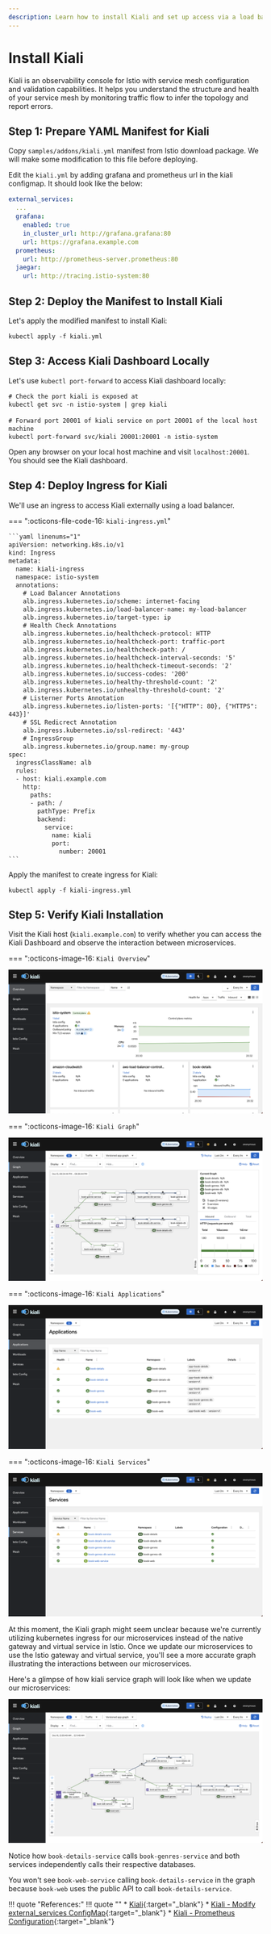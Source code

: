 ```yaml
---
description: Learn how to install Kiali and set up access via a load balancer using our straightforward guide. Simplify monitoring and visualizing Istio service mesh with ease.
---
```


# Install Kiali

Kiali is an observability console for Istio with service mesh configuration and validation capabilities. It helps you understand the structure and health of your service mesh by monitoring traffic flow to infer the topology and report errors.


## Step 1: Prepare YAML Manifest for Kiali

Copy `samples/addons/kiali.yml` manifest from Istio download package. We will make some modification to this file before deploying.

Edit the `kiali.yml` by adding grafana and prometheus url in the kiali configmap. It should look like the below:

```yaml
external_services:
  ...
  grafana:
    enabled: true
    in_cluster_url: http://grafana.grafana:80
    url: https://grafana.example.com
  prometheus:
    url: http://prometheus-server.prometheus:80
  jaegar:
    url: http://tracing.istio-system:80
```


## Step 2: Deploy the Manifest to Install Kiali

Let's apply the modified manifest to install Kiali:

```
kubectl apply -f kiali.yml
```


## Step 3: Access Kiali Dashboard Locally

Let's use `kubectl port-forward` to access Kiali dashboard locally:

```
# Check the port kiali is exposed at
kubectl get svc -n istio-system | grep kiali

# Forward port 20001 of kiali service on port 20001 of the local host machine
kubectl port-forward svc/kiali 20001:20001 -n istio-system
```

Open any browser on your local host machine and visit `localhost:20001`. You should see the Kiali dashboard.



## Step 4: Deploy Ingress for Kiali

We'll use an ingress to access Kiali externally using a load balancer.

=== ":octicons-file-code-16: `kiali-ingress.yml`"

    ```yaml linenums="1"
    apiVersion: networking.k8s.io/v1
    kind: Ingress
    metadata:
      name: kiali-ingress
      namespace: istio-system
      annotations:
        # Load Balancer Annotations
        alb.ingress.kubernetes.io/scheme: internet-facing
        alb.ingress.kubernetes.io/load-balancer-name: my-load-balancer
        alb.ingress.kubernetes.io/target-type: ip
        # Health Check Annotations
        alb.ingress.kubernetes.io/healthcheck-protocol: HTTP
        alb.ingress.kubernetes.io/healthcheck-port: traffic-port
        alb.ingress.kubernetes.io/healthcheck-path: /
        alb.ingress.kubernetes.io/healthcheck-interval-seconds: '5'
        alb.ingress.kubernetes.io/healthcheck-timeout-seconds: '2'
        alb.ingress.kubernetes.io/success-codes: '200'
        alb.ingress.kubernetes.io/healthy-threshold-count: '2'
        alb.ingress.kubernetes.io/unhealthy-threshold-count: '2'
        # Listerner Ports Annotation
        alb.ingress.kubernetes.io/listen-ports: '[{"HTTP": 80}, {"HTTPS": 443}]'
        # SSL Redicrect Annotation
        alb.ingress.kubernetes.io/ssl-redirect: '443'
        # IngressGroup
        alb.ingress.kubernetes.io/group.name: my-group
    spec:
      ingressClassName: alb
      rules:
      - host: kiali.example.com
        http:
          paths:
          - path: /
            pathType: Prefix
            backend:
              service:
                name: kiali
                port:
                  number: 20001
    ```

Apply the manifest to create ingress for Kiali:

```
kubectl apply -f kiali-ingress.yml
```


## Step 5: Verify Kiali Installation

Visit the Kiali host (`kiali.example.com`) to verify whether you can access the Kiali Dashboard and observe the interaction between microservices.

=== ":octicons-image-16: `Kiali Overview`"
    <p align="center">
        <img class="shadowed-image" src="../../../assets/eks-course-images/service-mesh/kiali-overview.png" alt="Kiali Overview" loading="lazy" />
    </p>

=== ":octicons-image-16: `Kiali Graph`"
    <p align="center">
        <img class="shadowed-image" src="../../../assets/eks-course-images/service-mesh/kiali-graph.png" alt="Kiali Graph" />
    </p>

=== ":octicons-image-16: `Kiali Applications`"
    <p align="center">
        <img class="shadowed-image" src="../../../assets/eks-course-images/service-mesh/kiali-applications.png" alt="Kiali Applications" />
    </p>

=== ":octicons-image-16: `Kiali Services`"
    <p align="center">
        <img class="shadowed-image" src="../../../assets/eks-course-images/service-mesh/kiali-services.png" alt="Kiali Services" />
    </p>


At this moment, the Kiali graph might seem unclear because we're currently utilizing kubernetes ingress for our microservices instead of the native gateway and virtual service in Istio. Once we update our microservices to use the Istio gateway and virtual service, you'll see a more accurate graph illustrating the interactions between our microservices.

Here's a glimpse of how kiali service graph will look like when we update our microservices:

<p align="center">
    <img class="shadowed-image" src="../../../assets/eks-course-images/service-mesh/kiali-book-management.png" alt="Kiali Book Management" loading="lazy" />
</p>


Notice how `book-details-service` calls `book-genres-service` and both services independently calls their respective databases.

You won't see `book-web-service` calling `book-details-service` in the graph because `book-web` uses the public API to call `book-details-service`.

!!! quote "References:"
    !!! quote ""
        * [Kiali]{:target="_blank"}
        * [Kiali - Modify external_services ConfigMap]{:target="_blank"}
        * [Kiali - Prometheus Configuration]{:target="_blank"}


<!-- Hyperlinks -->
[Kiali]: https://istio.io/latest/docs/ops/integrations/kiali/
[Kiali - Modify external_services ConfigMap]: https://stackoverflow.com/a/63383291/10065458
[Kiali - Prometheus Configuration]: https://kiali.io/docs/configuration/p8s-jaeger-grafana/prometheus/#prometheus-configuration